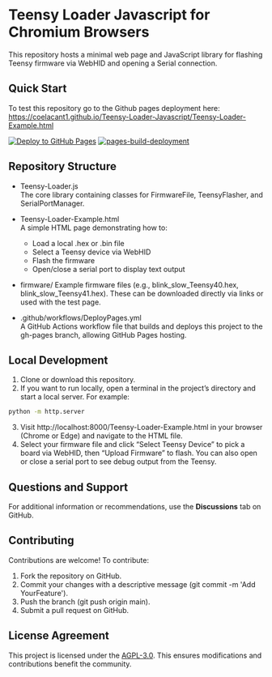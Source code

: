 # Teensy Loader Javascript for Chromium Browsers

This repository hosts a minimal web page and JavaScript library for flashing Teensy firmware via WebHID and opening a Serial connection.

## Quick Start

To test this repository go to the Github pages deployment here: https://coelacant1.github.io/Teensy-Loader-Javascript/Teensy-Loader-Example.html

[![Deploy to GitHub Pages](https://github.com/coelacant1/Teensy-Loader-Javascript/actions/workflows/DeployPages.yml/badge.svg?branch=main)](https://github.com/coelacant1/Teensy-Loader-Javascript/actions/workflows/DeployPages.yml)
[![pages-build-deployment](https://github.com/coelacant1/Teensy-Loader-Javascript/actions/workflows/pages/pages-build-deployment/badge.svg?branch=gh-pages)](https://github.com/coelacant1/Teensy-Loader-Javascript/actions/workflows/pages/pages-build-deployment)

## Repository Structure

- Teensy-Loader.js  
  The core library containing classes for FirmwareFile, TeensyFlasher, and SerialPortManager.

- Teensy-Loader-Example.html  
  A simple HTML page demonstrating how to:
  - Load a local .hex or .bin file
  - Select a Teensy device via WebHID
  - Flash the firmware
  - Open/close a serial port to display text output

- firmware/
  Example firmware files (e.g., blink_slow_Teensy40.hex, blink_slow_Teensy41.hex). These can be downloaded directly via links or used with the test page.

- .github/workflows/DeployPages.yml  
  A GitHub Actions workflow file that builds and deploys this project to the gh-pages branch, allowing GitHub Pages hosting.

## Local Development

1. Clone or download this repository.
2. If you want to run locally, open a terminal in the project’s directory and start a local server. For example:
```bash
python -m http.server
```
3. Visit http://localhost:8000/Teensy-Loader-Example.html in your browser (Chrome or Edge) and navigate to the HTML file.
4. Select your firmware file and click “Select Teensy Device” to pick a board via WebHID, then “Upload Firmware” to flash. You can also open or close a serial port to see debug output from the Teensy.

## Questions and Support

For additional information or recommendations, use the **Discussions** tab on GitHub.

## Contributing

Contributions are welcome! To contribute:
1. Fork the repository on GitHub.
2. Commit your changes with a descriptive message (git commit -m 'Add YourFeature').
3. Push the branch (git push origin main).
4. Submit a pull request on GitHub.

## License Agreement

This project is licensed under the [AGPL-3.0](https://choosealicense.com/licenses/agpl-3.0/). This ensures modifications and contributions benefit the community.
